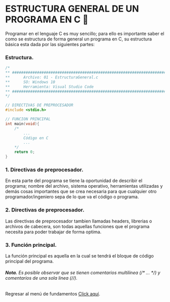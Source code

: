 # ESTRUCTURA GENERAL DE UN PROGRAMA EN C :croissant:
Programar en el lenguaje C es muy sencillo; para ello es importante saber el como se estructura de forma general un programa en C, su estructura básica esta dada por las siguientes partes:

### Estructura.
```C
/*
** #########################################################################################
**      Archivo: 01 - EstructuraGeneral.c
**      SO: Windows 10
**      Herramienta: Visual Studio Code
** #########################################################################################
*/

// DIRECTIVAS DE PREPROCESADOR
#include <stdio.h>

// FUNCION PRINCIPAL
int main(void){
    /*
        ...
        Código en C
        ...
    */
    return 0;
}
```

### 1. Directivas de preprocesador.
En esta parte del programa se tiene la oportunidad de describir el programa; nombre del archivo, sistema operativo, herramientas utilizadas y demás cosas importantes que se crea necesaria para que cualquier otro programador/ingeniero sepa de lo que va el código o programa.

### 2. Directivas de preprocesador.
Las directivas de preprocesador tambien llamadas headers, librerias o archivos de cabecera, son todas aquellas funciones que el programa necesita para poder trabajar de forma optima.

### 3. Función principal.
La función principal es aquella en la cual se tendrá el bloque de código principal del programa.

###### <b><i>Nota.</i></b> Es posible observar que se tienen comentarios multilinea (/* ... */) y comentarios de una sola linea (//).

Regresar al menú de fundamentos <a href="../01 - FundamentosDeProgramacion/00 - Fundamentos.md">Click aquí</a>.
